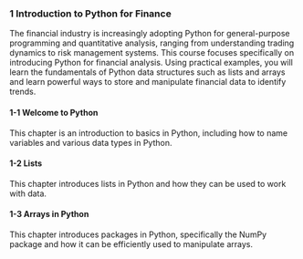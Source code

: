 ### 1 Introduction to Python for Finance
The financial industry is increasingly adopting Python for general-purpose programming and quantitative analysis, ranging from understanding trading dynamics to risk management systems. This course focuses specifically on introducing Python for financial analysis. Using practical examples, you will learn the fundamentals of Python data structures such as lists and arrays and learn powerful ways to store and manipulate financial data to identify trends.



#### 1-1 Welcome to Python
This chapter is an introduction to basics in Python, including how to name variables and various data types in Python.

#### 1-2 Lists
This chapter introduces lists in Python and how they can be used to work with data.

#### 1-3 Arrays in Python
This chapter introduces packages in Python, specifically the NumPy package and how it can be efficiently used to manipulate arrays.
